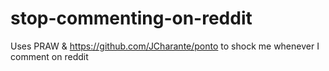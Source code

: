 # stop-commenting-on-reddit
Uses PRAW &amp; https://github.com/JCharante/ponto to shock me whenever I comment on reddit
